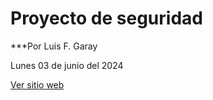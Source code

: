 # Proyecto de seguridad

***Por Luis F. Garay

Lunes 03 de junio del 2024

<a href="https://luisgarayp.github.io/Mi_sitioweb_de_seguridd/"
target="_blank">Ver sitio web<a/>

